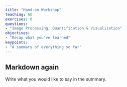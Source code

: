 ```yaml
---
title: "Hand-on Workshop"
teaching: 60
exercises: 0
questions:
- "Image Processing, Quantification & Visualization"
objectives:
- "Recap what you've learned"
keypoints:
- "A summary of everything so far"
---
```


## Markdown again

Write what you would like to say in the summary.
